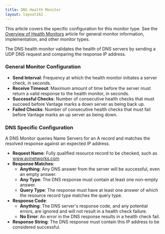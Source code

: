```yaml
---
title: DNS Health Monitor
layout: layout162
---
```

This article covers the specific configuration for this monitor type.  See the <a href="/docs/16.2/overview-of-health-monitors">Overview of Health Monitors</a> article for general monitor information, implementation, and other monitor types.

The DNS health monitor validates the health of DNS servers by sending a UDP DNS request and comparing the response IP address.

### General Monitor Configuration

* **Send Interval**:  Frequency at which the health monitor initiates a server check, in seconds.
* **Receive Timeout**:  Maximum amount of time before the server must return a valid response to the health monitor, in seconds.
* **Successful Checks**:  Number of consecutive health checks that must succeed before Vantage marks a down server as being back up.
* **Failed Checks**:  Number of consecutive health checks that must fail before Vantage marks an up server as being down. 

### DNS Specific Configuration

A DNS Monitor queries Name Servers for an A record and matches the resolved response against an expected IP address.

* **Request Name**:  Fully qualified resource record to be checked, such as www.avinetworks.com
* **Response Matches**:  
    * **Anything**:  Any DNS answer from the server will be successful, even an empty answer.
    * **Any Type**:  The DNS response must contain at least one non-empty answer.
    * **Query Type**:  The response must have at least one answer of which the resource record type matches the query type.
* **Response Code**:  
    * **Anything**:  The DNS server's response code, and any potential errors, are ignored and will not result in a health check failure.
    * **No Error**:  An error in the DNS response results in a health check fail.
* **Response String**:  The DNS response must contain this IP address to be considered successful. 